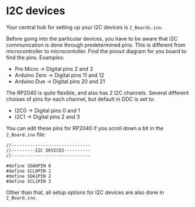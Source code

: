 # I2C devices

Your central hub for setting up your I2C devices is `2_Boards.ino`.

Before going into the particular devices, you have to be aware that I2C communication is done through predetermined pins. This is different from microcontroller to microcontoller. Find the pinout diagram for you board to find the pins. Examples:

* Pro Micro -> Digital pins 2 and 3
* Arduino Zero -> Digital pins 11 and 12
* Arduino Due -> Digital pins 20 and 21&#x20;

The RP2040 is quite flexible, and also has 2 I2C channels. Several different choises of pins for each channel, but default in DDC is set to:

* I2C0 -> Digital pins 0 and 1
* I2C1 -> Digital pins 2 and 3

You can edit these pins for RP2040 if you scroll down a bit in the `2_Board.ino` file:

```
//------------------------------
//---------I2C DEVICES----------
//------------------------------

#define SDA0PIN 0
#define SCL0PIN 1
#define SDA1PIN 2
#define SCL1PIN 3

```

Other than that, all setup options for I2C devices are also done in `2_Board.ino.`

